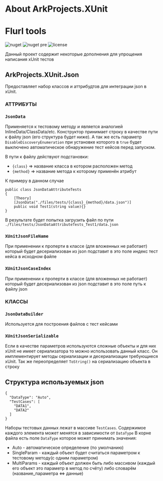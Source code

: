 # About ArkProjects.XUnit
# Flurl tools
![nuget](https://img.shields.io/nuget/v/ArkProjects.XUnit?style=flat-square)
![nuget pre](https://img.shields.io/nuget/vpre/ArkProjects.XUnit?style=flat-square)
![license](https://img.shields.io/github/license/mixa3607/ArkProjects.Libs?style=flat-square)

Данный проект содержит некоторые дополнения для упрощения написания xUnit тестов


## ArkProjects.XUnit.Json
Предоставляет набор классов и аттрибудтов для интеграции json в xUnit.

### АТТРИБУТЫ
### `JsonData`
Применяется к тестовому методу и является аналогией InlineData/ClassData/etc. 
Конструктор принимает строку в качестве пути к файлу json (его структура будет ниже). А так же есть параметр `DisableDiscoveryEnumeration` при установке которого в `true` будет выключено автоматическое обнаружение тест кейсов перед запуском.

В пути к файлу действуют подстановки:
- `{class}` => название класса в котором расположен метод
- `{method}` => название метода к которому применён атрибут

К примеру в данном случае
```
public class JsonDataAttributeTests
{
    [Theory]
    [JsonData("./files/tests/{class}_{method}/data.json")]
    public void Test1(string value){}
}
```
В результате будет попытка загрузить файл по пути `./files/tests/JsonDataAttributeTests_Test1/data.json`

### `XUnitJsonFileName`
При применении к проперти в классе (для вложенных не работает) который будет десериализован из json подставит в это поле индекс тест кейса в исходном файле

### `XUnitJsonCaseIndex`
При применении к проперти в классе (для вложенных не работает) который будет десериализован из json подставит в это поле путь к файлу json

### КЛАССЫ
### `JsonDataBuilder`
Используется для построения файлов с тест кейсами

### `XUnitJsonSerializable`
Если в качестве параметров используются сложные объекты и для них xUnit не имеет сериализатора то можно использовать данный класс. Он имплементирует методы сериализации и десериализации требующиеся xUnit.
Так же переопределяет `ToString()` на сериализацию объекта в строку

## Структура используемых json
```
{
  "DataType": "Auto",
  "TestCases": [
    "DATA1",
    "DATA2"
  ]
}
```
Наборы тестовых данных лежат в массиве `TestCases`. Содержимое каждого элемента может менятся в зависимости от `DataType`
В корне файла есть поле `DataType` которое может принимать значения:
- Auto - автоматическое определение (по умолчанию)
- SingleParam - каждый объект будет считаться параметром к тестовому методу(с одним параметром)
- MultiParams - каждый объект должен быть либо массивом (каждый его объект это параметр в метод по счёту) либо словарём (название_параметра <=> данные)

